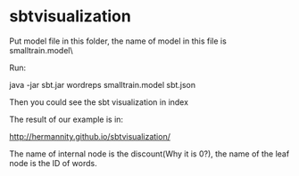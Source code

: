 # sbtvisualization

 Put model file in this folder, the name of model in this file is smalltrain.model\
 
 Run:
 
 java -jar sbt.jar wordreps smalltrain.model sbt.json
 
 Then you could see the sbt visualization in index
 
 The result of our example is in:
 
 http://hermannity.github.io/sbtvisualization/
 
 The name of internal node is the discount(Why it is 0?), the name of the leaf node is the ID of words.
